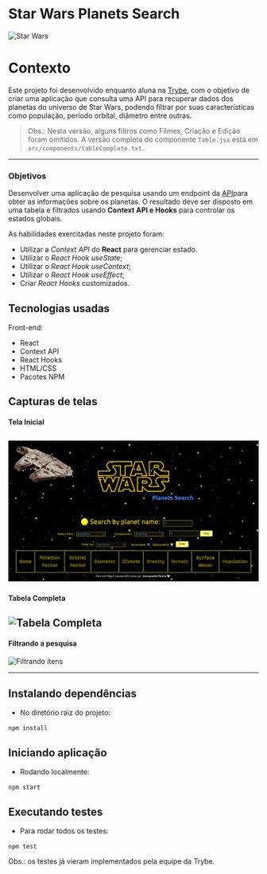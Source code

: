 # Star Wars Planets Search

![Star Wars](https://i.pinimg.com/originals/7c/70/1c/7c701ca32bb4fb795ed77b5be5a71cd3.gif)

# Contexto
Este projeto foi desenvolvido enquanto aluna na [Trybe](https://www.betrybe.com/), com o objetivo de criar uma aplicação que consulta uma API para recuperar dados dos planetas do universo de Star Wars, podendo filtrar por suas características como população, período orbital, diâmetro entre outras.
> Obs.: Nesta versão, alguns filtros como Filmes, Criação e Edição foram omitidos. A versão completa do componente `Table.jsx` está em `src/components/tableComplete.txt`.


---
### Objetivos
Desenvolver uma aplicação de pesquisa usando um endpoint da [API](https://swapi-trybe.herokuapp.com/api/planets/)para obter as informações sobre os planetas. O resultado deve ser disposto em uma tabela e filtrados usando **Context API e Hooks** para controlar os estados globais.

As habilidades exercitadas neste projeto foram:

* Utilizar a _Context API_ do **React** para gerenciar estado.
* Utilizar o _React Hook useState_;
* Utilizar o _React Hook useContext_;
* Utilizar o _React Hook useEffect_;
* Criar _React Hooks_ customizados.


## Tecnologias usadas

Front-end:
* React
* Context API
* React Hooks
* HTML/CSS
* Pacotes NPM


## Capturas de telas

#### Tela Inicial
![Página Inicial](screen-captures/initial-page.png)
---


#### Tabela Completa
![Tabela Completa](screen-captures/full-table.gif)
---


#### Filtrando a pesquisa
![Filtrando itens](screen-captures/filter-table.gif)


---
## Instalando dependências

* No diretório raiz do projeto:
```
npm install
```

## Iniciando aplicação

* Rodando localmente:
```
npm start
```

## Executando testes

* Para rodar todos os testes:
```
npm test
```

Obs.: os testes já vieram implementados pela equipe da Trybe.
